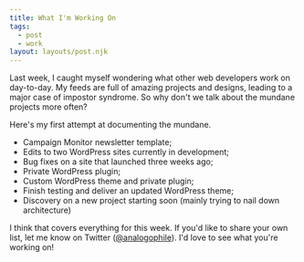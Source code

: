 ```yaml
---
title: What I'm Working On
tags:
  - post
  - work
layout: layouts/post.njk
---
```

Last week, I caught myself wondering what other web developers work on day-to-day. My feeds are full of amazing projects and designs, leading to a major case of impostor syndrome. So why don't we talk about the mundane projects more often?

Here's my first attempt at documenting the mundane.

- Campaign Monitor newsletter template;
- Edits to two WordPress sites currently in development;
- Bug fixes on a site that launched three weeks ago;
- Private WordPress plugin;
- Custom WordPress theme and private plugin;
- Finish testing and deliver an updated WordPress theme;
- Discovery on a new project starting soon (mainly trying to nail down architecture)

I think that covers everything for this week. If you'd like to share your own list, let me know on Twitter ([@analogophile](https://twitter.com/analogophile)). I'd love to see what you're working on!